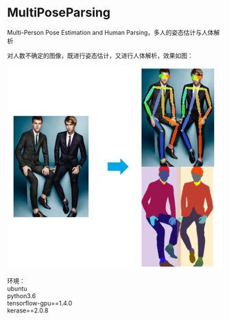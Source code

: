 # MultiPoseParsing
Multi-Person Pose Estimation and Human Parsing，多人的姿态估计与人体解析

对人数不确定的图像，既进行姿态估计，又进行人体解析，效果如图：

![example](https://github.com/taoshiqian/MultiPoseParsing/blob/master/example-MultiPoseParsing/example.jpg)

环境：\
ubuntu\
python3.6\
tensorflow-gpu==1.4.0\
kerase==2.0.8

